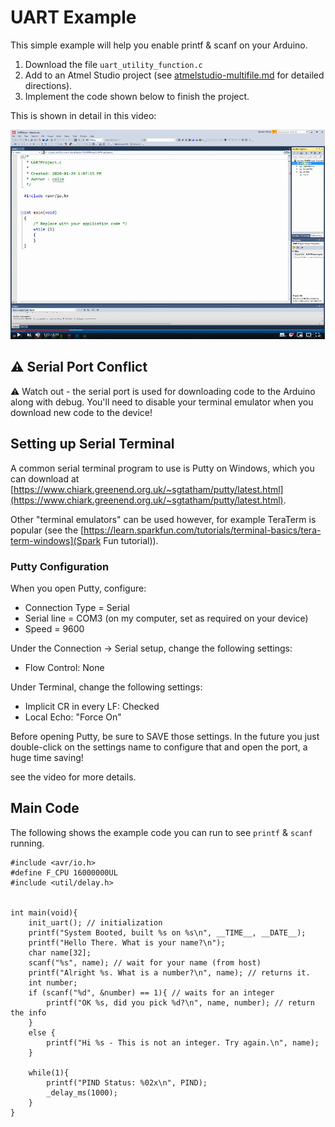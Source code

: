 # UART Example

This simple example will help you enable printf & scanf on your Arduino.

1. Download the file ```uart_utility_function.c```
2. Add to an Atmel Studio project (see [atmelstudio-multifile.md](https://github.com/colinoflynn/microcontroller-intro-with-arduinonano/blob/master/1-Environment-Setup/atmelstudio-multifile.md) for detailed directions).
3. Implement the code shown below to finish the project.

This is shown in detail in this video:

[![](youtube-uart.png)](https://youtu.be/8H5kkrIjTnM)

## ⚠ Serial Port Conflict

⚠ Watch out - the serial port is used for downloading code to the Arduino along with debug. You'll need to disable your terminal emulator when you download new code to the device!

## Setting up Serial Terminal

A common serial terminal program to use is Putty on Windows, which you can download at [https://www.chiark.greenend.org.uk/~sgtatham/putty/latest.html](https://www.chiark.greenend.org.uk/~sgtatham/putty/latest.html).

Other "terminal emulators" can be used however, for example TeraTerm is popular (see the [https://learn.sparkfun.com/tutorials/terminal-basics/tera-term-windows](Spark Fun tutorial)).

### Putty Configuration

When you open Putty, configure:

* Connection Type = Serial
* Serial line = COM3 (on my computer, set as required on your device)
* Speed = 9600
 
Under the Connection -> Serial setup, change the following settings:
* Flow Control: None
 
Under Terminal, change the following settings:
* Implicit CR in every LF: Checked
* Local Echo: "Force On"

Before opening Putty, be sure to SAVE those settings. In the future you just double-click on the settings name to configure that and open the port, a huge time saving!

see the video for more details.

## Main Code

The following shows the example code you can run to see ```printf``` & ```scanf``` running.

	#include <avr/io.h>
	#define F_CPU 16000000UL
	#include <util/delay.h>


	int main(void){
		init_uart(); // initialization
		printf("System Booted, built %s on %s\n", __TIME__, __DATE__);
		printf("Hello There. What is your name?\n");
		char name[32];
		scanf("%s", name); // wait for your name (from host)
		printf("Alright %s. What is a number?\n", name); // returns it.
		int number;
		if (scanf("%d", &number) == 1){ // waits for an integer
			printf("OK %s, did you pick %d?\n", name, number); // return the info
		}
		else {
			printf("Hi %s - This is not an integer. Try again.\n", name);
		}
		
		while(1){
			printf("PIND Status: %02x\n", PIND);
			_delay_ms(1000);
		}
	}